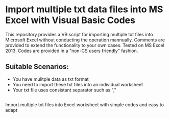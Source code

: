 # Import multiple txt data files into MS Excel with Visual Basic Codes

This repository provides a VB script for importing multiple txt files into Microsoft Excel without conducting the operation mannually. Comments are provided to extend the functionality to your own cases. Tested on MS Excel 2013. Codes are provided in a "non-CS users friendly" fashion.

## Suitable Scenarios:
* You have mulitple data as txt format
* You need to import these txt files into an individual worksheet
* Your txt file uses consistant separator such as ","

##
Import multiple txt files into Excel worksheet with simple codes and easy to adapt
